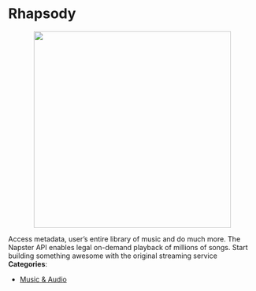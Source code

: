 # Rhapsody

<p align="center">
    <img width="400" src="https://raw.githubusercontent.com/awesome-apis/awesome-apis/apis/rhapsody/logo_256x256.png" />
</p>


Access metadata, user’s entire library of music and do much more. The Napster API enables legal on-demand playback of millions of songs. Start building something awesome with the original streaming service
**Categories**:

- [Music & Audio](https://github/awesome-apis/awesome-apis#music-and-audio)



